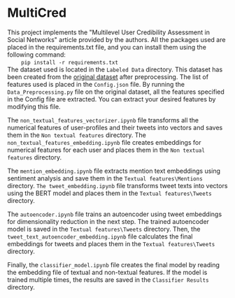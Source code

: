 # MultiCred
This project implements the "Multilevel User Credibility Assessment in Social Networks" article provided by the authors. All the packages used are placed in the requirements.txt file, and you can install them using the following command: <br>
&nbsp; &nbsp; &nbsp; &nbsp; `pip install -r requirements.txt` <br>
The dataset used is located in the `Labeled Data` directory. This dataset has been created from the [original dataset](https://drive.google.com/file/d/1LPxDKzkztyFqIuFY74BxvrVXEkXhS94E/view?usp=sharing) after preprocessing. The list of features used is placed in the `Config.json` file. By running the `Data_Preprocessing.py` file on the original dataset, all the features specified in the Config file are extracted. You can extract your desired features by modifying this file.<br>

The `non_textual_features_vectorizer.ipynb` file transforms all the numerical features of user-profiles and their tweets into vectors and saves them in the `Non textual features` directory. The `non_textual_features_embedding.ipynb` file creates embeddings for numerical features for each user and places them in the `Non textual features` directory.<br>

The `mention_embedding.ipynb` file extracts mention text embeddings using sentiment analysis and save them in the `Textual features\Mentions` directory. `The tweet_embedding.ipynb` file transforms tweet texts into vectors using the BERT model and places them in the `Textual features\Tweets` directory.<br>

The `autoencoder.ipynb` file trains an autoencoder using tweet embeddings for dimensionality reduction in the next step. The trained autoencoder model is saved in the `Textual features\Tweets` directory. Then, the `tweet_text_autoencoder_embedding.ipynb` file calculates the final embeddings for tweets and places them in the `Textual features\Tweets` directory. <br>

Finally, the `classifier_model.ipynb` file creates the final model by reading the embedding file of textual and non-textual features. If the model is trained multiple times, the results are saved in the `Classifier Results` directory. <br>
